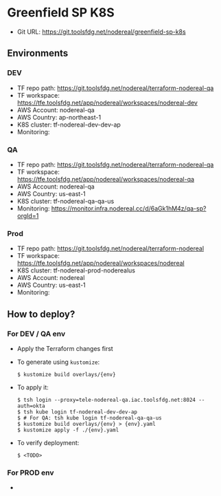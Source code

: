 # Greenfield SP K8S

* Git URL: https://git.toolsfdg.net/nodereal/greenfield-sp-k8s


## Environments

### DEV

* TF repo path: https://git.toolsfdg.net/nodereal/terraform-nodereal-qa
* TF workspace: https://tfe.toolsfdg.net/app/nodereal/workspaces/nodereal-dev
* AWS Account: nodereal-qa
* AWS Country: ap-northeast-1
* K8S cluster: tf-nodereal-dev-dev-ap
* Monitoring: <TBA>

### QA

* TF repo path: https://git.toolsfdg.net/nodereal/terraform-nodereal-qa
* TF workspace: https://tfe.toolsfdg.net/app/nodereal/workspaces/nodereal-qa
* AWS Account: nodereal-qa
* AWS Country: us-east-1
* K8S cluster: tf-nodereal-qa-qa-us
* Monitoring: https://monitor.infra.nodereal.cc/d/6aGk1hM4z/qa-sp?orgId=1

### Prod

* TF repo path: https://git.toolsfdg.net/nodereal/terraform-nodereal
* TF workspace: https://tfe.toolsfdg.net/app/nodereal/workspaces/nodereal
* K8S cluster: tf-nodereal-prod-noderealus
* AWS Account: nodereal
* AWS Country: us-east-1
* Monitoring: <TBA>


## How to deploy?

### For DEV / QA env

- Apply the Terraform changes first

- To generate using `kustomize`:

      $ kustomize build overlays/{env}

- To apply it:

      $ tsh login --proxy=tele-nodereal-qa.iac.toolsfdg.net:8024 --auth=okta
      $ tsh kube login tf-nodereal-dev-dev-ap
      $ # For QA: tsh kube login tf-nodereal-qa-qa-us
      $ kustomize build overlays/{env} > {env}.yaml
      $ kustomize apply -f ./{env}.yaml

- To verify deployment:

      $ <TODO>


### For PROD env

- <TBA>

